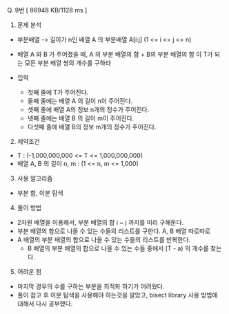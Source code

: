Q. 9번 [ 86948 KB/1128 ms ]

1. 문제 분석
- 부분배열 -> 길이가 n인 배열 A 의 부분배열 A[i:j] (1 <= i <= j <= n)
- 배열 A 와 B 가 주어졌을 때, A 의 부분 배열의 합 + B의 부분 배열의 합 이 T가 되는 모든 부분 배열 쌍의 개수를 구하라

- 입력
  - 첫째 줄에 T가 주어진다.
  - 둘째 줄에는 배열 A 의 길이 n이 주어진다.
  - 셋째 줄에 배열 A의 정보 n개의 정수가 주어진다.
  - 넷째 줄에는 배열 B 의 길이 m이 주어진다.
  - 다섯째 줄에 배열 B의 정보 m개의 정수가 주어진다.

2. 제약조건
- T : (-1,000,000,000 <= T <= 1,000,000,000)
- 배열 A, B 의 길이 n, m : (1 <= n, m <= 1,000)

3. 사용 알고리즘
- 부분 합, 이분 탐색

4. 풀이 방법
- 2차원 배열을 이용해서, 부분 배열의 합 i ~ j 까지를 미리 구해둔다.
- 부분 배열의 합으로 나올 수 있는 수들의 리스트를 구한다. A, B 배열 따로따로
- A 배열의 부분 배열의 합으로 나올 수 있는 수들의 리스트를 반복한다.
  - B 배열의 부분 배열의 합으로 나올 수 있는 수들 중에서 (T - a) 의 개수를 찾는다. 

5. 어려운 점
- 마지막 경우의 수를 구하는 부분을 최적화 하기가 어려웠다.
- 풀이 참고 후 이분 탐색을 사용해야 하는것을 알았고, bisect library 사용 방법에 대해서 다시 공부했다.